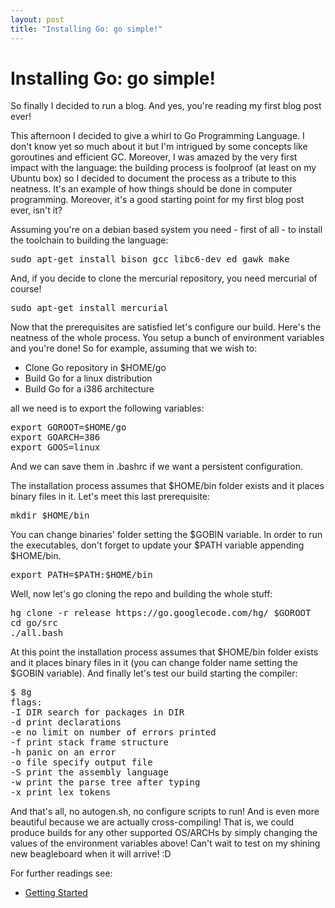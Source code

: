 ```yaml
---
layout: post
title: "Installing Go: go simple!"
---
```

# Installing Go: go simple!

So finally I decided to run a blog. And yes, you're reading my first
blog post ever!

This afternoon I decided to give a whirl to Go Programming Language. I
don't know yet so much about it but I'm intrigued by some concepts
like goroutines and efficient GC. Moreover, I was amazed by the very
first impact with the language: the building process is foolproof (at
least on my Ubuntu box) so I decided to document the process as a
tribute to this neatness. It's an example of how things should be done
in computer programming. Moreover, it's a good starting point for my
first blog post ever, isn't it?

Assuming you're on a debian based system you need - first of all - to
install the toolchain to building the language:

<pre class="terminal">
sudo apt-get install bison gcc libc6-dev ed gawk make
</pre>

And, if you decide to clone the mercurial repository, you need
mercurial of course!

<pre class="terminal">
sudo apt-get install mercurial
</pre>

Now that the prerequisites are satisfied let's configure our
build. Here's the neatness of the whole process. You setup a bunch of
environment variables and you're done! So for example, assuming that
we wish to:

* Clone Go repository in $HOME/go
* Build Go for a linux distribution
* Build Go for a i386 architecture

all we need is to export the following variables:

<pre class="terminal">
export GOROOT=$HOME/go
export GOARCH=386
export GOOS=linux
</pre>

And we can save them in .bashrc if we want a persistent configuration.

The installation process assumes that $HOME/bin folder exists and it
places binary files in it. Let's meet this last prerequisite:

<pre class="terminal">
mkdir $HOME/bin
</pre>

You can change binaries' folder setting the $GOBIN variable. In order
to run the executables, don't forget to update your $PATH variable
appending $HOME/bin.

<pre class="terminal">
export PATH=$PATH:$HOME/bin
</pre>

Well, now let's go cloning the repo and building the whole stuff:

<pre class="terminal">
hg clone -r release https://go.googlecode.com/hg/ $GOROOT
cd go/src
./all.bash
</pre>

At this point the installation process assumes that $HOME/bin folder
exists and it places binary files in it (you can change folder name
setting the $GOBIN variable). And finally let's test our build
starting the compiler:

<pre class="terminal">
$ 8g
flags:
-I DIR search for packages in DIR
-d print declarations
-e no limit on number of errors printed
-f print stack frame structure
-h panic on an error
-o file specify output file
-S print the assembly language
-w print the parse tree after typing
-x print lex tokens
</pre>

And that's all, no autogen.sh, no configure scripts to run! And is
even more beautiful because we are actually cross-compiling! That is,
we could produce builds for any other supported OS/ARCHs by simply
changing the values of the environment variables above! Can't wait to
test on my shining new beagleboard when it will arrive! :D

For further readings see:

* [Getting Started](http://golang.org/doc/install.html)
